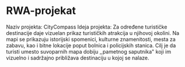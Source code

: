 # RWA-projekat
Naziv projekta: CityCompass
Ideja projekta: Za određene turističke destinacije daje vizuelan prikaz turističkih atrakcija u njihovoj okolini. Na mapi se prikazuju istorijski spomenici, kulturne znamenitosti, mesta za zabavu, kao i bitne lokacije poput bolnica i policijskih stanica. 
Cilj je da turisti umesto suvoparnih mapa dobiju ,,pametnog saputnika" koji im vizuelno i sadržajno približava destinaciju u kojoj se nalaze.